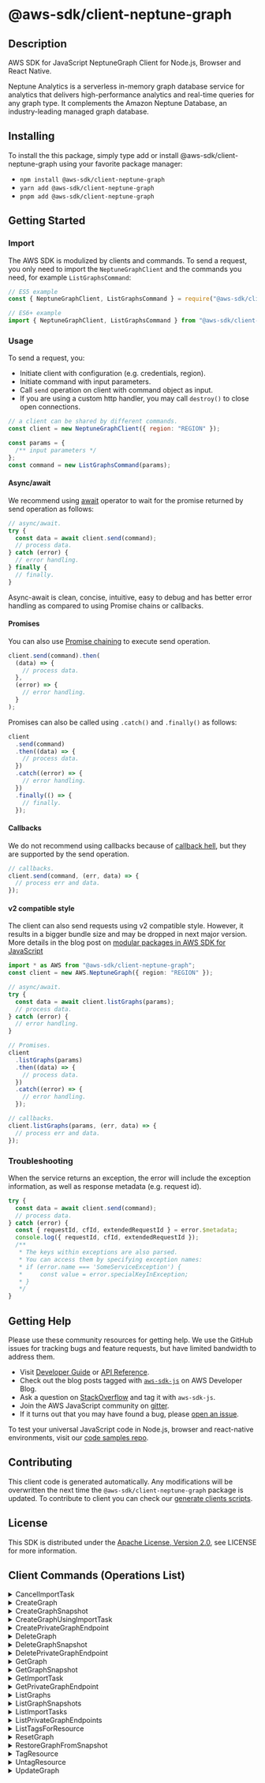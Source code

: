 <!-- generated file, do not edit directly -->

# @aws-sdk/client-neptune-graph

## Description

AWS SDK for JavaScript NeptuneGraph Client for Node.js, Browser and React Native.

<p>Neptune Analytics is a serverless in-memory graph database service for analytics
that delivers high-performance analytics and real-time queries for any graph type. It
complements the Amazon Neptune Database, an industry-leading managed graph database.</p>

## Installing

To install the this package, simply type add or install @aws-sdk/client-neptune-graph
using your favorite package manager:

- `npm install @aws-sdk/client-neptune-graph`
- `yarn add @aws-sdk/client-neptune-graph`
- `pnpm add @aws-sdk/client-neptune-graph`

## Getting Started

### Import

The AWS SDK is modulized by clients and commands.
To send a request, you only need to import the `NeptuneGraphClient` and
the commands you need, for example `ListGraphsCommand`:

```js
// ES5 example
const { NeptuneGraphClient, ListGraphsCommand } = require("@aws-sdk/client-neptune-graph");
```

```ts
// ES6+ example
import { NeptuneGraphClient, ListGraphsCommand } from "@aws-sdk/client-neptune-graph";
```

### Usage

To send a request, you:

- Initiate client with configuration (e.g. credentials, region).
- Initiate command with input parameters.
- Call `send` operation on client with command object as input.
- If you are using a custom http handler, you may call `destroy()` to close open connections.

```js
// a client can be shared by different commands.
const client = new NeptuneGraphClient({ region: "REGION" });

const params = {
  /** input parameters */
};
const command = new ListGraphsCommand(params);
```

#### Async/await

We recommend using [await](https://developer.mozilla.org/en-US/docs/Web/JavaScript/Reference/Operators/await)
operator to wait for the promise returned by send operation as follows:

```js
// async/await.
try {
  const data = await client.send(command);
  // process data.
} catch (error) {
  // error handling.
} finally {
  // finally.
}
```

Async-await is clean, concise, intuitive, easy to debug and has better error handling
as compared to using Promise chains or callbacks.

#### Promises

You can also use [Promise chaining](https://developer.mozilla.org/en-US/docs/Web/JavaScript/Guide/Using_promises#chaining)
to execute send operation.

```js
client.send(command).then(
  (data) => {
    // process data.
  },
  (error) => {
    // error handling.
  }
);
```

Promises can also be called using `.catch()` and `.finally()` as follows:

```js
client
  .send(command)
  .then((data) => {
    // process data.
  })
  .catch((error) => {
    // error handling.
  })
  .finally(() => {
    // finally.
  });
```

#### Callbacks

We do not recommend using callbacks because of [callback hell](http://callbackhell.com/),
but they are supported by the send operation.

```js
// callbacks.
client.send(command, (err, data) => {
  // process err and data.
});
```

#### v2 compatible style

The client can also send requests using v2 compatible style.
However, it results in a bigger bundle size and may be dropped in next major version. More details in the blog post
on [modular packages in AWS SDK for JavaScript](https://aws.amazon.com/blogs/developer/modular-packages-in-aws-sdk-for-javascript/)

```ts
import * as AWS from "@aws-sdk/client-neptune-graph";
const client = new AWS.NeptuneGraph({ region: "REGION" });

// async/await.
try {
  const data = await client.listGraphs(params);
  // process data.
} catch (error) {
  // error handling.
}

// Promises.
client
  .listGraphs(params)
  .then((data) => {
    // process data.
  })
  .catch((error) => {
    // error handling.
  });

// callbacks.
client.listGraphs(params, (err, data) => {
  // process err and data.
});
```

### Troubleshooting

When the service returns an exception, the error will include the exception information,
as well as response metadata (e.g. request id).

```js
try {
  const data = await client.send(command);
  // process data.
} catch (error) {
  const { requestId, cfId, extendedRequestId } = error.$metadata;
  console.log({ requestId, cfId, extendedRequestId });
  /**
   * The keys within exceptions are also parsed.
   * You can access them by specifying exception names:
   * if (error.name === 'SomeServiceException') {
   *     const value = error.specialKeyInException;
   * }
   */
}
```

## Getting Help

Please use these community resources for getting help.
We use the GitHub issues for tracking bugs and feature requests, but have limited bandwidth to address them.

- Visit [Developer Guide](https://docs.aws.amazon.com/sdk-for-javascript/v3/developer-guide/welcome.html)
  or [API Reference](https://docs.aws.amazon.com/AWSJavaScriptSDK/v3/latest/index.html).
- Check out the blog posts tagged with [`aws-sdk-js`](https://aws.amazon.com/blogs/developer/tag/aws-sdk-js/)
  on AWS Developer Blog.
- Ask a question on [StackOverflow](https://stackoverflow.com/questions/tagged/aws-sdk-js) and tag it with `aws-sdk-js`.
- Join the AWS JavaScript community on [gitter](https://gitter.im/aws/aws-sdk-js-v3).
- If it turns out that you may have found a bug, please [open an issue](https://github.com/aws/aws-sdk-js-v3/issues/new/choose).

To test your universal JavaScript code in Node.js, browser and react-native environments,
visit our [code samples repo](https://github.com/aws-samples/aws-sdk-js-tests).

## Contributing

This client code is generated automatically. Any modifications will be overwritten the next time the `@aws-sdk/client-neptune-graph` package is updated.
To contribute to client you can check our [generate clients scripts](https://github.com/aws/aws-sdk-js-v3/tree/main/scripts/generate-clients).

## License

This SDK is distributed under the
[Apache License, Version 2.0](http://www.apache.org/licenses/LICENSE-2.0),
see LICENSE for more information.

## Client Commands (Operations List)

<details>
<summary>
CancelImportTask
</summary>

[Command API Reference](https://docs.aws.amazon.com/AWSJavaScriptSDK/v3/latest/client/neptune-graph/command/CancelImportTaskCommand/) / [Input](https://docs.aws.amazon.com/AWSJavaScriptSDK/v3/latest/Package/-aws-sdk-client-neptune-graph/Interface/CancelImportTaskCommandInput/) / [Output](https://docs.aws.amazon.com/AWSJavaScriptSDK/v3/latest/Package/-aws-sdk-client-neptune-graph/Interface/CancelImportTaskCommandOutput/)

</details>
<details>
<summary>
CreateGraph
</summary>

[Command API Reference](https://docs.aws.amazon.com/AWSJavaScriptSDK/v3/latest/client/neptune-graph/command/CreateGraphCommand/) / [Input](https://docs.aws.amazon.com/AWSJavaScriptSDK/v3/latest/Package/-aws-sdk-client-neptune-graph/Interface/CreateGraphCommandInput/) / [Output](https://docs.aws.amazon.com/AWSJavaScriptSDK/v3/latest/Package/-aws-sdk-client-neptune-graph/Interface/CreateGraphCommandOutput/)

</details>
<details>
<summary>
CreateGraphSnapshot
</summary>

[Command API Reference](https://docs.aws.amazon.com/AWSJavaScriptSDK/v3/latest/client/neptune-graph/command/CreateGraphSnapshotCommand/) / [Input](https://docs.aws.amazon.com/AWSJavaScriptSDK/v3/latest/Package/-aws-sdk-client-neptune-graph/Interface/CreateGraphSnapshotCommandInput/) / [Output](https://docs.aws.amazon.com/AWSJavaScriptSDK/v3/latest/Package/-aws-sdk-client-neptune-graph/Interface/CreateGraphSnapshotCommandOutput/)

</details>
<details>
<summary>
CreateGraphUsingImportTask
</summary>

[Command API Reference](https://docs.aws.amazon.com/AWSJavaScriptSDK/v3/latest/client/neptune-graph/command/CreateGraphUsingImportTaskCommand/) / [Input](https://docs.aws.amazon.com/AWSJavaScriptSDK/v3/latest/Package/-aws-sdk-client-neptune-graph/Interface/CreateGraphUsingImportTaskCommandInput/) / [Output](https://docs.aws.amazon.com/AWSJavaScriptSDK/v3/latest/Package/-aws-sdk-client-neptune-graph/Interface/CreateGraphUsingImportTaskCommandOutput/)

</details>
<details>
<summary>
CreatePrivateGraphEndpoint
</summary>

[Command API Reference](https://docs.aws.amazon.com/AWSJavaScriptSDK/v3/latest/client/neptune-graph/command/CreatePrivateGraphEndpointCommand/) / [Input](https://docs.aws.amazon.com/AWSJavaScriptSDK/v3/latest/Package/-aws-sdk-client-neptune-graph/Interface/CreatePrivateGraphEndpointCommandInput/) / [Output](https://docs.aws.amazon.com/AWSJavaScriptSDK/v3/latest/Package/-aws-sdk-client-neptune-graph/Interface/CreatePrivateGraphEndpointCommandOutput/)

</details>
<details>
<summary>
DeleteGraph
</summary>

[Command API Reference](https://docs.aws.amazon.com/AWSJavaScriptSDK/v3/latest/client/neptune-graph/command/DeleteGraphCommand/) / [Input](https://docs.aws.amazon.com/AWSJavaScriptSDK/v3/latest/Package/-aws-sdk-client-neptune-graph/Interface/DeleteGraphCommandInput/) / [Output](https://docs.aws.amazon.com/AWSJavaScriptSDK/v3/latest/Package/-aws-sdk-client-neptune-graph/Interface/DeleteGraphCommandOutput/)

</details>
<details>
<summary>
DeleteGraphSnapshot
</summary>

[Command API Reference](https://docs.aws.amazon.com/AWSJavaScriptSDK/v3/latest/client/neptune-graph/command/DeleteGraphSnapshotCommand/) / [Input](https://docs.aws.amazon.com/AWSJavaScriptSDK/v3/latest/Package/-aws-sdk-client-neptune-graph/Interface/DeleteGraphSnapshotCommandInput/) / [Output](https://docs.aws.amazon.com/AWSJavaScriptSDK/v3/latest/Package/-aws-sdk-client-neptune-graph/Interface/DeleteGraphSnapshotCommandOutput/)

</details>
<details>
<summary>
DeletePrivateGraphEndpoint
</summary>

[Command API Reference](https://docs.aws.amazon.com/AWSJavaScriptSDK/v3/latest/client/neptune-graph/command/DeletePrivateGraphEndpointCommand/) / [Input](https://docs.aws.amazon.com/AWSJavaScriptSDK/v3/latest/Package/-aws-sdk-client-neptune-graph/Interface/DeletePrivateGraphEndpointCommandInput/) / [Output](https://docs.aws.amazon.com/AWSJavaScriptSDK/v3/latest/Package/-aws-sdk-client-neptune-graph/Interface/DeletePrivateGraphEndpointCommandOutput/)

</details>
<details>
<summary>
GetGraph
</summary>

[Command API Reference](https://docs.aws.amazon.com/AWSJavaScriptSDK/v3/latest/client/neptune-graph/command/GetGraphCommand/) / [Input](https://docs.aws.amazon.com/AWSJavaScriptSDK/v3/latest/Package/-aws-sdk-client-neptune-graph/Interface/GetGraphCommandInput/) / [Output](https://docs.aws.amazon.com/AWSJavaScriptSDK/v3/latest/Package/-aws-sdk-client-neptune-graph/Interface/GetGraphCommandOutput/)

</details>
<details>
<summary>
GetGraphSnapshot
</summary>

[Command API Reference](https://docs.aws.amazon.com/AWSJavaScriptSDK/v3/latest/client/neptune-graph/command/GetGraphSnapshotCommand/) / [Input](https://docs.aws.amazon.com/AWSJavaScriptSDK/v3/latest/Package/-aws-sdk-client-neptune-graph/Interface/GetGraphSnapshotCommandInput/) / [Output](https://docs.aws.amazon.com/AWSJavaScriptSDK/v3/latest/Package/-aws-sdk-client-neptune-graph/Interface/GetGraphSnapshotCommandOutput/)

</details>
<details>
<summary>
GetImportTask
</summary>

[Command API Reference](https://docs.aws.amazon.com/AWSJavaScriptSDK/v3/latest/client/neptune-graph/command/GetImportTaskCommand/) / [Input](https://docs.aws.amazon.com/AWSJavaScriptSDK/v3/latest/Package/-aws-sdk-client-neptune-graph/Interface/GetImportTaskCommandInput/) / [Output](https://docs.aws.amazon.com/AWSJavaScriptSDK/v3/latest/Package/-aws-sdk-client-neptune-graph/Interface/GetImportTaskCommandOutput/)

</details>
<details>
<summary>
GetPrivateGraphEndpoint
</summary>

[Command API Reference](https://docs.aws.amazon.com/AWSJavaScriptSDK/v3/latest/client/neptune-graph/command/GetPrivateGraphEndpointCommand/) / [Input](https://docs.aws.amazon.com/AWSJavaScriptSDK/v3/latest/Package/-aws-sdk-client-neptune-graph/Interface/GetPrivateGraphEndpointCommandInput/) / [Output](https://docs.aws.amazon.com/AWSJavaScriptSDK/v3/latest/Package/-aws-sdk-client-neptune-graph/Interface/GetPrivateGraphEndpointCommandOutput/)

</details>
<details>
<summary>
ListGraphs
</summary>

[Command API Reference](https://docs.aws.amazon.com/AWSJavaScriptSDK/v3/latest/client/neptune-graph/command/ListGraphsCommand/) / [Input](https://docs.aws.amazon.com/AWSJavaScriptSDK/v3/latest/Package/-aws-sdk-client-neptune-graph/Interface/ListGraphsCommandInput/) / [Output](https://docs.aws.amazon.com/AWSJavaScriptSDK/v3/latest/Package/-aws-sdk-client-neptune-graph/Interface/ListGraphsCommandOutput/)

</details>
<details>
<summary>
ListGraphSnapshots
</summary>

[Command API Reference](https://docs.aws.amazon.com/AWSJavaScriptSDK/v3/latest/client/neptune-graph/command/ListGraphSnapshotsCommand/) / [Input](https://docs.aws.amazon.com/AWSJavaScriptSDK/v3/latest/Package/-aws-sdk-client-neptune-graph/Interface/ListGraphSnapshotsCommandInput/) / [Output](https://docs.aws.amazon.com/AWSJavaScriptSDK/v3/latest/Package/-aws-sdk-client-neptune-graph/Interface/ListGraphSnapshotsCommandOutput/)

</details>
<details>
<summary>
ListImportTasks
</summary>

[Command API Reference](https://docs.aws.amazon.com/AWSJavaScriptSDK/v3/latest/client/neptune-graph/command/ListImportTasksCommand/) / [Input](https://docs.aws.amazon.com/AWSJavaScriptSDK/v3/latest/Package/-aws-sdk-client-neptune-graph/Interface/ListImportTasksCommandInput/) / [Output](https://docs.aws.amazon.com/AWSJavaScriptSDK/v3/latest/Package/-aws-sdk-client-neptune-graph/Interface/ListImportTasksCommandOutput/)

</details>
<details>
<summary>
ListPrivateGraphEndpoints
</summary>

[Command API Reference](https://docs.aws.amazon.com/AWSJavaScriptSDK/v3/latest/client/neptune-graph/command/ListPrivateGraphEndpointsCommand/) / [Input](https://docs.aws.amazon.com/AWSJavaScriptSDK/v3/latest/Package/-aws-sdk-client-neptune-graph/Interface/ListPrivateGraphEndpointsCommandInput/) / [Output](https://docs.aws.amazon.com/AWSJavaScriptSDK/v3/latest/Package/-aws-sdk-client-neptune-graph/Interface/ListPrivateGraphEndpointsCommandOutput/)

</details>
<details>
<summary>
ListTagsForResource
</summary>

[Command API Reference](https://docs.aws.amazon.com/AWSJavaScriptSDK/v3/latest/client/neptune-graph/command/ListTagsForResourceCommand/) / [Input](https://docs.aws.amazon.com/AWSJavaScriptSDK/v3/latest/Package/-aws-sdk-client-neptune-graph/Interface/ListTagsForResourceCommandInput/) / [Output](https://docs.aws.amazon.com/AWSJavaScriptSDK/v3/latest/Package/-aws-sdk-client-neptune-graph/Interface/ListTagsForResourceCommandOutput/)

</details>
<details>
<summary>
ResetGraph
</summary>

[Command API Reference](https://docs.aws.amazon.com/AWSJavaScriptSDK/v3/latest/client/neptune-graph/command/ResetGraphCommand/) / [Input](https://docs.aws.amazon.com/AWSJavaScriptSDK/v3/latest/Package/-aws-sdk-client-neptune-graph/Interface/ResetGraphCommandInput/) / [Output](https://docs.aws.amazon.com/AWSJavaScriptSDK/v3/latest/Package/-aws-sdk-client-neptune-graph/Interface/ResetGraphCommandOutput/)

</details>
<details>
<summary>
RestoreGraphFromSnapshot
</summary>

[Command API Reference](https://docs.aws.amazon.com/AWSJavaScriptSDK/v3/latest/client/neptune-graph/command/RestoreGraphFromSnapshotCommand/) / [Input](https://docs.aws.amazon.com/AWSJavaScriptSDK/v3/latest/Package/-aws-sdk-client-neptune-graph/Interface/RestoreGraphFromSnapshotCommandInput/) / [Output](https://docs.aws.amazon.com/AWSJavaScriptSDK/v3/latest/Package/-aws-sdk-client-neptune-graph/Interface/RestoreGraphFromSnapshotCommandOutput/)

</details>
<details>
<summary>
TagResource
</summary>

[Command API Reference](https://docs.aws.amazon.com/AWSJavaScriptSDK/v3/latest/client/neptune-graph/command/TagResourceCommand/) / [Input](https://docs.aws.amazon.com/AWSJavaScriptSDK/v3/latest/Package/-aws-sdk-client-neptune-graph/Interface/TagResourceCommandInput/) / [Output](https://docs.aws.amazon.com/AWSJavaScriptSDK/v3/latest/Package/-aws-sdk-client-neptune-graph/Interface/TagResourceCommandOutput/)

</details>
<details>
<summary>
UntagResource
</summary>

[Command API Reference](https://docs.aws.amazon.com/AWSJavaScriptSDK/v3/latest/client/neptune-graph/command/UntagResourceCommand/) / [Input](https://docs.aws.amazon.com/AWSJavaScriptSDK/v3/latest/Package/-aws-sdk-client-neptune-graph/Interface/UntagResourceCommandInput/) / [Output](https://docs.aws.amazon.com/AWSJavaScriptSDK/v3/latest/Package/-aws-sdk-client-neptune-graph/Interface/UntagResourceCommandOutput/)

</details>
<details>
<summary>
UpdateGraph
</summary>

[Command API Reference](https://docs.aws.amazon.com/AWSJavaScriptSDK/v3/latest/client/neptune-graph/command/UpdateGraphCommand/) / [Input](https://docs.aws.amazon.com/AWSJavaScriptSDK/v3/latest/Package/-aws-sdk-client-neptune-graph/Interface/UpdateGraphCommandInput/) / [Output](https://docs.aws.amazon.com/AWSJavaScriptSDK/v3/latest/Package/-aws-sdk-client-neptune-graph/Interface/UpdateGraphCommandOutput/)

</details>

